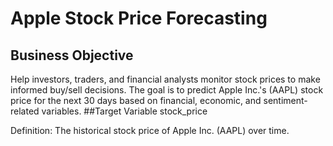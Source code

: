 # Apple Stock Price Forecasting
## Business Objective
Help investors, traders, and financial analysts monitor stock prices to make informed buy/sell decisions. The goal is to predict Apple Inc.'s (AAPL) stock price for the next 30 days based on financial, economic, and sentiment-related variables.
##Target Variable
stock_price

Definition: The historical stock price of Apple Inc. (AAPL) over time.
